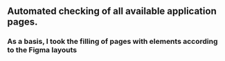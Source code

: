 ## Automated checking of all available application pages. 
### As a basis, I took the filling of pages with elements according to the Figma layouts
